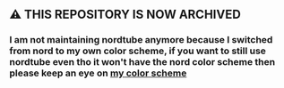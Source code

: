 ## ⚠️ THIS REPOSITORY IS NOW ARCHIVED
### I am not maintaining nordtube anymore because I switched from nord to my own color scheme, if you want to still use nordtube even tho it won't have the nord color scheme then please keep an eye on [my color scheme](https://github.com/lunar-theme)
